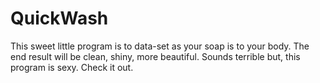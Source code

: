 # QuickWash
This sweet little program is to data-set as your soap is to your body. The end result will be clean, shiny, more beautiful. Sounds terrible but, this program is sexy. Check it out.
